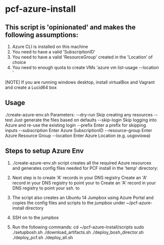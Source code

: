 # pcf-azure-install

## This script is 'opinionated' and makes the following assumptions:
 1.  Azure CLI is installed on this machine
 2.  You need to have a valid 'SubscriptionID'
 3.  You need to have a valid 'ResourceGroup' created in the 'Location' of choice
 4.  You need to enough quota to create VMs 'azure vm list-usage --location <location>'

[NOTE]
If you are running windows desktop, install virtualBox and Vagrant and create a Lucid64 box 

## Usage
./create-azure-env.sh <Parameters>
 Parameters:
 --dry-run Skip creating any resources
 --test Just generate the files based on defaults
 --skip-login Skip logging into Azure and re-use the existing login
 --prefix <value> Enter a prefix for skipping inputs
 --subscription <value> Enter Azure SubscriptionID
 --resource-group <value> Enter Azure Resource Group
 --location <value> Enter Azure Location (e.g. usgoviowa)

## Steps to setup Azure Env
1. ./create-azure-env.sh script creates all the required Azure resources and generates config files needed for PCF install in the 'temp' directory:

2. Next step is to create 'A' records in your DNS registry
 Create an 'A' record in your DNS registry to point your <domain-name> to
 Create an 'A' record in your DNS registry to point your ssh.<domain-name> to

3. The script also creates an Ubuntu 14 Jumpbox using Azure Portal and copies the config files and scripts to the jumpbox under ~/pcf-azure-install directory

3. SSH on to the jumpbox

4. Run the following commands:
 cd ~/pcf-azure-install/scripts
 sudo ./setupbosh.sh
 ./download_artifacts.sh
 ./deploy_bosh_director.sh
 ./deploy_pcf.sh
 ./deploy_all.sh
 
 
